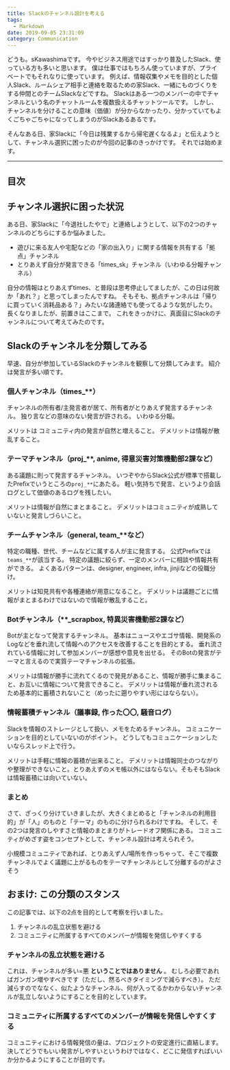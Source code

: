 ```yaml
---
title: Slackのチャンネル設計を考える
tags:
  - Markdown
date: 2019-09-05 23:31:09
category: Communication
---
```


どうも。sKawashimaです。
今やビジネス用途ではすっかり普及したSlack、使っている方も多いと思います。
僕は仕事ではもちろん使っていますが、プライベートでもそれなりに使っています。
例えば、情報収集やメモを目的とした個人Slack、ルームシェア相手と連絡を取るための家Slack、一緒にものづくりをする仲間とのチームSlackなどですね。
Slackはある一つのメンバーの中でチャンネルという名のチャットルームを複数扱えるチャットツールです。
しかし、チャンネルを分けることの意味（価値）が分からなかったり、分かっていてもよくごちゃごちゃになってしまうのがSlackあるあるです。

そんなある日、家Slackに「今日は残業するから帰宅遅くなるよ」と伝えようとして、チャンネル選択に困ったのが今回の記事のきっかけです。
それでは始めます。


<!-- more -->

---

## 目次

<!-- toc -->

## チャンネル選択に困った状況

ある日、家Slackに「今退社したやで」と連絡しようとして、以下の2つのチャンネルのどちらにするか悩みました。

- 遊びに来る友人や宅配などの「家の出入り」に関する情報を共有する「拠点」チャンネル
- とりあえず自分が発言できる「times_sk」チャンネル（いわゆる分報チャンネル）

自分の情報はとりあえずtimes、と普段は思考停止してましたが、この日は何故か「あれ？」と思ってしまったんですね。
そもそも、拠点チャンネルは「帰りに買っていく消耗品ある？」みたいな諸連絡でも使ってるような気がしたり。
長くなりましたが、前置きはここまで。
これをきっかけに、真面目にSlackのチャンネルについて考えてみたのです。

## Slackのチャンネルを分類してみる

早速、自分が参加しているSlackのチャンネルを観察して分類してみます。
紹介は発言が多い順です。

### 個人チャンネル（times_**）

チャンネルの所有者/主発言者が居て、所有者がとりあえず発言するチャンネル。
独り言などの意味のない発言が許される。
いわゆる分報。

メリットは コミュニティ内の発言が自然と増えること。
デメリットは情報が散乱すること。

### テーマチャンネル（proj_**, anime, 得意災害対策機動部2課など）

ある議題に則って発言するチャンネル。
いつぞやからSlack公式が標準で搭載したPrefixでいうところの`proj_**`にあたる。
軽い気持ちで発言、というより会話ログとして価値のあるログを残したい。

メリットは情報が自然にまとまること。
デメリットはコミュニティが成熟していないと発言しづらいこと。

### チームチャンネル（general, team_**など）

特定の職種、世代、チームなどに属する人が主に発言する。
公式Prefixでは`teams_**`が該当する。
特定の議題に絞らず、一定のメンバーに相談や情報共有ができる。
よくあるパターンは、designer, engineer, infra, jinjiなどの役職分け。

メリットは知見共有や各種連絡が用意になること。
デメリットは議題ごとに情報がまとまるわけではないので情報が散乱すること。

### Botチャンネル（**_scrapbox, 特異災害機動部2課など）

Botが主となって発言するチャンネル。
基本はニュースやエゴサ情報、開発系のLogなどを垂れ流して情報へのアクセスを改善することを目的とする。
垂れ流されている情報に対して参加メンバーが感想や意見を出せる。
そのBotの発言がテーマと言えるので実質テーマチャンネルの拡張。


メリットは情報が勝手に流れてくるので発見があること、情報が勝手に集まること、お互いに情報について発言できること。
デメリットは情報が垂れ流されるため基本的に蓄積されないこと（めったに遡りやすい形にはならない）。

### 情報蓄積チャンネル（議事録, 作った〇〇, 騒音ログ）

Slackを情報のストレージとして扱い、メモをためるチャンネル。
コミュニケーションを目的としていないのがポイント。
どうしてもコミュニケーションしたいならスレッド上で行う。

メリットは手軽に情報の蓄積が出来ること。
デメリットは情報同士のつながりや整理ができないこと。とりあえずのメモ帳以外にはならない。そもそもSlackは情報蓄積には向いていない。

### まとめ

さて、ざっくり分けていきましたが、大きくまとめると「チャンネルの利用目的」が「人」のものと「テーマ」のものに分けられるわけですね。
そして、その2つは発言のしやすさと情報のまとまりがトレードオフ関係にある。
コミュニティがめざす姿をコンセプトとして、チャンネル設計は考えられそう。

小規模コミュニティであれば、とりあえず人/場所を作っちゃって、そこで複数チャンネルでよく議題に上がるものをテーマチャンネルとして分離するのがよさそう

## おまけ: この分類のスタンス

この記事では、以下の2点を目的として考察を行いました。

1. チャンネルの乱立状態を避ける
2. コミュニティに所属するすべてのメンバーが情報を発信しやすくする

### チャンネルの乱立状態を避ける

これは、チャンネルが多い=悪 **ということではありません** 。
むしろ必要であればガンガン増やすべきです（ただし、然るべきタイミングで減らすべき）。
ただ減らすのでななく、似たようなチャンネル、何が入ってるかわからないチャンネルが乱立しないようにすることを目的としています。

### コミュニティに所属するすべてのメンバーが情報を発信しやすくする

コミュニティにおける情報発信の量は、プロジェクトの安定進行に直結します。
決してどうでもいい発言がしやすいというわけではなく、どこに発信すればいいか分かるようにすることが目的です。
